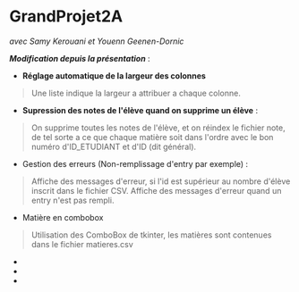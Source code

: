 # GrandProjet2A 
*avec Samy Kerouani et Youenn Geenen-Dornic*

***Modification depuis la présentation*** :

  * **Réglage automatique de la largeur des colonnes**
   >Une liste indique la largeur a attribuer a chaque colonne.
  
  * **Supression des notes de l'élève quand on supprime un élève** : 
  > On supprime toutes les notes de l'élève, et on réindex le fichier note, de tel sorte a ce que chaque matière soit dans l'ordre avec le bon numéro d'ID_ETUDIANT et d'ID (dit général).
  
  * Gestion des erreurs (Non-remplissage d'entry par exemple) :
  > Affiche des messages d'erreur, si l'id est supérieur au nombre d'élève inscrit dans le fichier CSV.
  > Affiche des messages d'erreur quand un entry n'est pas rempli.
  
  * Matière en combobox
  > Utilisation des ComboBox de tkinter, les matières sont contenues dans le fichier matieres.csv

  *
  
  *
  
  *
